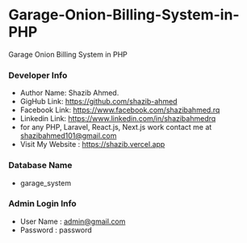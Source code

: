 # Garage-Onion-Billing-System-in-PHP
Garage Onion Billing System in PHP

### Developer Info

- Author Name: Shazib Ahmed.
- GigHub Link: https://github.com/shazib-ahmed
- Facebook Link: https://www.facebook.com/shazibahmed.rq
- Linkedin Link: https://www.linkedin.com/in/shazibahmedrq
- for any PHP, Laravel, React.js, Next.js work contact me at shazibahmed101@gmail.com
- Visit My Website : https://shazib.vercel.app

### Database Name
- garage_system


### Admin Login Info
 - User Name : admin@gmail.com
 - Password  : password